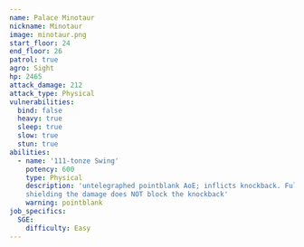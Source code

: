 ```yaml
---
name: Palace Minotaur
nickname: Minotaur
image: minotaur.png
start_floor: 24
end_floor: 26
patrol: true
agro: Sight
hp: 2465
attack_damage: 212
attack_type: Physical
vulnerabilities:
  bind: false
  heavy: true
  sleep: true
  slow: true
  stun: true
abilities:
  - name: '111-tonze Swing'
    potency: 600
    type: Physical
    description: 'untelegraphed pointblank AoE; inflicts knockback. Fully
    shielding the damage does NOT block the knockback'
    warning: pointblank
job_specifics:
  SGE:
    difficulty: Easy
---
```


